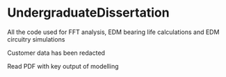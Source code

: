 # UndergraduateDissertation
All the code used for FFT analysis, EDM bearing life calculations and EDM circuitry simulations 

Customer data has been redacted

Read PDF with key output of modelling
